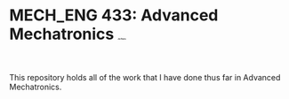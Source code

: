 # MECH_ENG 433: Advanced Mechatronics <span style="font-size:3px">Joe Harris</span>
</br></br>
This repository holds all of the work that I have done thus far in Advanced Mechatronics.
